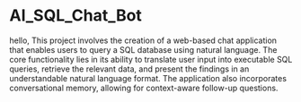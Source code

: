 # AI_SQL_Chat_Bot
hello,
This project involves the creation of a web-based chat application that enables users to query a SQL database using natural language. The core functionality lies in its ability to translate user input into executable SQL queries, retrieve the relevant data, and present the findings in an understandable natural language format. The application also incorporates conversational memory, allowing for context-aware follow-up questions.
